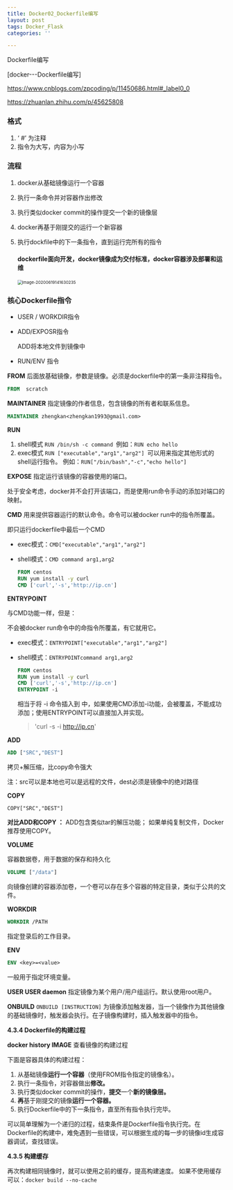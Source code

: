 ```yaml
---
title: Docker02_Dockerfile编写
layout: post
tags: Docker_Flask
categories: ''

---
```

Dockerfile编写



[docker---Dockerfile编写] 

https://www.cnblogs.com/zpcoding/p/11450686.html#_label0_0

https://zhuanlan.zhihu.com/p/45625808

### 格式

1. ‘ #’ 为注释
2. 指令为大写，内容为小写

### 流程

1. docker从基础镜像运行一个容器

2. 执行一条命令并对容器作出修改

3. 执行类似docker commit的操作提交一个新的镜像层

4. docker再基于刚提交的运行一个新容器

5. 执行dockfile中的下一条指令，直到运行完所有的指令

   

   #### dockerfile面向开发，docker镜像成为交付标准，docker容器涉及部署和运维

   <img src="C:\Users\zheng\AppData\Roaming\Typora\typora-user-images\image-20200619141630235.png" alt="image-20200619141630235" style="zoom: 67%;" />

### 核心Dockerfile指令

* USER / WORKDIR指令

* ADD/EXPOSR指令

  ADD将本地文件到镜像中

* RUN/ENV 指令

  

**FROM**
后面放基础镜像，参数是镜像。必须是dockerfile中的第一条非注释指令。

```dockerfile
FROM  scratch
```

**MAINTAINER**
指定镜像的作者信息，包含镜像的所有者和联系信息。

```dockerfile
MAINTAINER zhengkan<zhengkan1993@gmail.com>
```

**RUN**

1. shell模式
   `RUN /bin/sh -c command `例如：`RUN echo hello`
2. exec模式
   `RUN ["executable","arg1","arg2"] `可以用来指定其他形式的shell运行指令。
   例如：`RUN["/bin/bash","-c","echo hello"]`

**EXPOSE**
指定运行该镜像的容器使用的端口。

处于安全考虑，docker并不会打开该端口，而是使用run命令手动的添加对端口的映射。

**CMD**
用来提供容器运行的默认命令。命令可以被docker run中的指令所覆盖。

即只运行dockerfile中最后一个CMD

- exec模式：`CMD["executable","arg1","arg2"]`

- shell模式：`CMD command arg1,arg2`

  ```dockerfile
  FROM centos
  RUN yum install -y curl
  CMD ['curl','-s','http://ip.cn']
  ```

**ENTRYPOINT**

与CMD功能一样，但是：

不会被docker run命令中的命指令所覆盖，有它就用它。

- exec模式：`ENTRYPOINT["executable","arg1","arg2"]`

- shell模式：`ENTRYPOINTcommand arg1,arg2`

  ```dockerfile
  FROM centos
  RUN yum install -y curl
  CMD ['curl','-s','http://ip.cn']
  ENTRYPOINT -i
  ```

  相当于将 -i 命令插入到 中，如果使用CMD添加-i功能，会被覆盖，不能成功添加；使用ENTRYPOINT可以直接加入并实现。

  > 'curl -s -i  http://ip.cn'

**ADD**

```dockerfile
ADD ["SRC","DEST"]
```

拷贝+解压缩，比copy命令强大

注：src可以是本地也可以是远程的文件，dest必须是镜像中的绝对路径

**COPY**

`COPY["SRC","DEST"]`

**对比ADD和COPY ：**
ADD包含类似tar的解压功能；
如果单纯复制文件，Docker推荐使用COPY。

**VOLUME**

容器数据卷，用于数据的保存和持久化

```dockerfile
VOLUME ["/data"]
```

向镜像创建的容器添加卷，一个卷可以存在多个容器的特定目录，类似于公共的文件。

**WORKDIR**

```dockerfile
WORKDIR /PATH
```

指定登录后的工作目录。

**ENV**

```dockerfile
ENV <key>=<value>
```

一般用于指定环境变量。

**USER USER daemon**
指定镜像为某个用户/用户组运行。默认使用root用户。

**ONBUILD**
`ONBUILD [INSTRUCTION]`
为镜像添加触发器，当一个镜像作为其他镜像的基础镜像时，触发器会执行。在子镜像构建时，插入触发器中的指令。

**4.3.4 Dockerfile的构建过程**

**docker history IMAGE**
查看镜像的构建过程

下面是容器具体的构建过程：

1. 从基础镜像**运行一个容器**（使用FROM指令指定的镜像名）。
2. 执行一条指令，对容器做出**修改。**
3. 执行类似docker commit的操作，**提交**一个**新的镜像层。**
4. **再**基于刚提交的镜像**运行一个容器。**
5. 执行Dockerfile中的下一条指令，直至所有指令执行完毕。

可以简单理解为一个递归的过程，结束条件是Dockerfile指令执行完。在Dockerfile的构建中，难免遇到一些错误，可以根据生成的每一步的镜像id生成容器调试，查找错误。

**4.3.5 构建缓存**

再次构建相同镜像时，就可以使用之前的缓存，提高构建速度。
如果不使用缓存可以：`docker build --no-cache`







